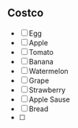 ## Costco

- [ ] Egg
- [ ] Apple
- [ ] Tomato
- [ ] Banana
- [ ] Watermelon
- [ ] Grape
- [ ] Strawberry
- [ ] Apple Sause
- [ ] Bread
- [ ]
